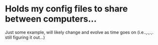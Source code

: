 # Holds my config files to share between computers...
Just some example, will likely change and evolve as time goes on (i.e..,.,.,. still figuring it out...)
